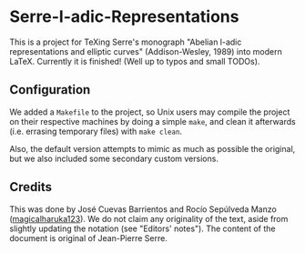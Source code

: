 # Serre-l-adic-Representations

This is a project for TeXing Serre's monograph "Abelian l-adic representations
and elliptic curves" (Addison-Wesley, 1989) into modern LaTeX.
Currently it is finished! (Well up to typos and small TODOs).

## Configuration
We added a `Makefile` to the project, so Unix users may compile the project on
their respective machines by doing a simple `make`, and clean it afterwards
(i.e. errasing temporary files) with `make clean`.

Also, the default version attempts to mimic as much as possible the original,
but we also included some secondary custom versions.

## Credits
This was done by José Cuevas Barrientos and Rocío Sepúlveda Manzo
([magicalharuka123](https://github.com/magicalharuka123)).
We do not claim any originality of the text, aside from slightly updating the
notation (see "Editors' notes").
The content of the document is original of Jean-Pierre Serre.
